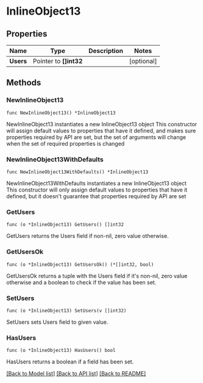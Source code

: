 # InlineObject13

## Properties

Name | Type | Description | Notes
------------ | ------------- | ------------- | -------------
**Users** | Pointer to **[]int32** |  | [optional] 

## Methods

### NewInlineObject13

`func NewInlineObject13() *InlineObject13`

NewInlineObject13 instantiates a new InlineObject13 object
This constructor will assign default values to properties that have it defined,
and makes sure properties required by API are set, but the set of arguments
will change when the set of required properties is changed

### NewInlineObject13WithDefaults

`func NewInlineObject13WithDefaults() *InlineObject13`

NewInlineObject13WithDefaults instantiates a new InlineObject13 object
This constructor will only assign default values to properties that have it defined,
but it doesn't guarantee that properties required by API are set

### GetUsers

`func (o *InlineObject13) GetUsers() []int32`

GetUsers returns the Users field if non-nil, zero value otherwise.

### GetUsersOk

`func (o *InlineObject13) GetUsersOk() (*[]int32, bool)`

GetUsersOk returns a tuple with the Users field if it's non-nil, zero value otherwise
and a boolean to check if the value has been set.

### SetUsers

`func (o *InlineObject13) SetUsers(v []int32)`

SetUsers sets Users field to given value.

### HasUsers

`func (o *InlineObject13) HasUsers() bool`

HasUsers returns a boolean if a field has been set.


[[Back to Model list]](../README.md#documentation-for-models) [[Back to API list]](../README.md#documentation-for-api-endpoints) [[Back to README]](../README.md)


